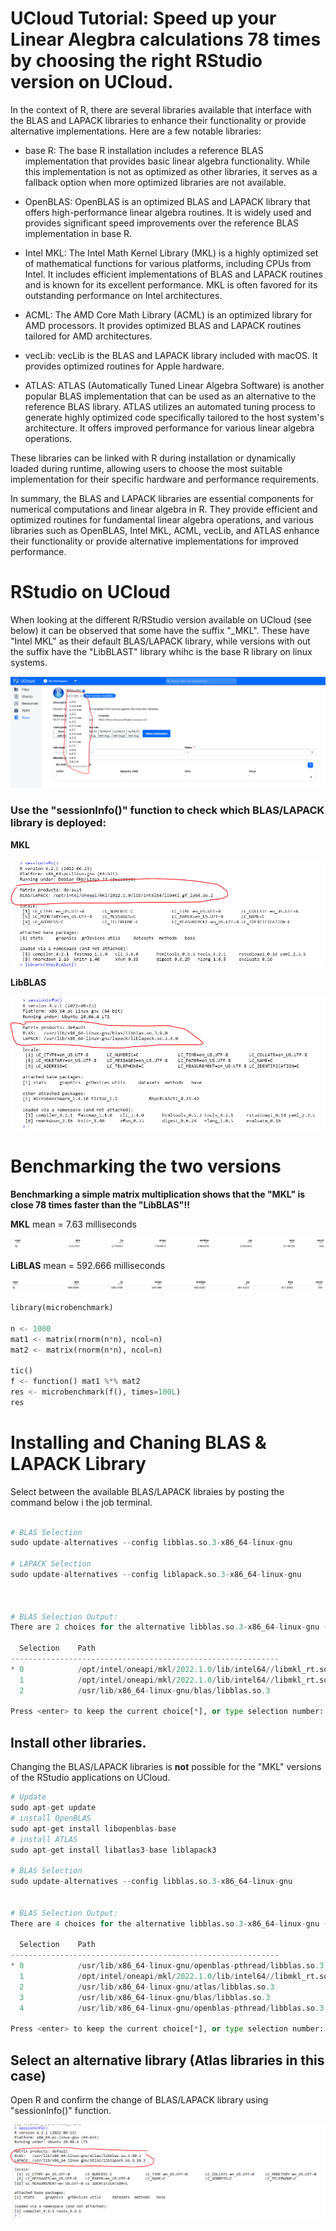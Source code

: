 # UCloud Tutorial: Speed up your Linear Alegbra calculations 78 times by choosing the right RStudio version on UCloud.

In the context of R, there are several libraries available that interface with the BLAS and LAPACK libraries to enhance their functionality or provide alternative implementations. Here are a few notable libraries:

- base R: The base R installation includes a reference BLAS implementation that provides basic linear algebra functionality. While this implementation is not as optimized as other libraries, it serves as a fallback option when more optimized libraries are not available.

- OpenBLAS: OpenBLAS is an optimized BLAS and LAPACK library that offers high-performance linear algebra routines. It is widely used and provides significant speed improvements over the reference BLAS implementation in base R.

- Intel MKL: The Intel Math Kernel Library (MKL) is a highly optimized set of mathematical functions for various platforms, including CPUs from Intel. It includes efficient implementations of BLAS and LAPACK routines and is known for its excellent performance. MKL is often favored for its outstanding performance on Intel architectures.

- ACML: The AMD Core Math Library (ACML) is an optimized library for AMD processors. It provides optimized BLAS and LAPACK routines tailored for AMD architectures.

- vecLib: vecLib is the BLAS and LAPACK library included with macOS. It provides optimized routines for Apple hardware.

- ATLAS: ATLAS (Automatically Tuned Linear Algebra Software) is another popular BLAS implementation that can be used as an alternative to the reference BLAS library. ATLAS utilizes an automated tuning process to generate highly optimized code specifically tailored to the host system's architecture. It offers improved performance for various linear algebra operations.

These libraries can be linked with R during installation or dynamically loaded during runtime, allowing users to choose the most suitable implementation for their specific hardware and performance requirements.

In summary, the BLAS and LAPACK libraries are essential components for numerical computations and linear algebra in R. They provide efficient and optimized routines for fundamental linear algebra operations, and various libraries such as OpenBLAS, Intel MKL, ACML, vecLib, and ATLAS enhance their functionality or provide alternative implementations for improved performance.

# RStudio on UCloud

When looking at the different R/RStudio version available on UCloud (see below) it can be observed that some have the suffix "_MKL". These have "Intel MKL" as their default BLAS/LAPACK library, while versions with out the suffix have the "LibBLAST" library whihc is the base R library on linux systems.

![](Rstudio_Ucloud1.PNG)

### Use the "sessionInfo()" function to check which BLAS/LAPACK library is deployed:

**MKL**

![](sessionInfo_1.PNG)

**LibBLAS**

![](sessionInfo_2.PNG)

# Benchmarking the two versions

**Benchmarking a simple matrix multiplication shows that the "MKL" is close 78 times faster than the "LibBLAS"!!**

**MKL** mean = 7.63 milliseconds

![](benchmark_1.PNG)

**LiBLAS** mean = 592.666 milliseconds

![](benchmark_2.PNG)



```python
library(microbenchmark)

n <- 1000
mat1 <- matrix(rnorm(n*n), ncol=n)
mat2 <- matrix(rnorm(n*n), ncol=n)

tic()
f <- function() mat1 %*% mat2
res <- microbenchmark(f(), times=100L)
res
```

# Installing and Chaning BLAS & LAPACK Library

Select between the available BLAS/LAPACK libraies by posting the command below i the job terminal. 


```python

# BLAS Selection
sudo update-alternatives --config libblas.so.3-x86_64-linux-gnu

# LAPACK Selection
sudo update-alternatives --config liblapack.so.3-x86_64-linux-gnu



# BLAS Selection Output: 
There are 2 choices for the alternative libblas.so.3-x86_64-linux-gnu (providing /usr/lib/x86_64-linux-gnu/libblas.so.3).

  Selection    Path                                                      Priority   Status
------------------------------------------------------------
* 0            /opt/intel/oneapi/mkl/2022.1.0/lib/intel64//libmkl_rt.so   50        auto mode
  1            /opt/intel/oneapi/mkl/2022.1.0/lib/intel64//libmkl_rt.so   50        manual mode
  2            /usr/lib/x86_64-linux-gnu/blas/libblas.so.3                10        manual mode

Press <enter> to keep the current choice[*], or type selection number:
```

## Install other libraries.

Changing the BLAS/LAPACK libraries is **not** possible for the "MKL" versions of the RStudio applications on UCloud. 


```python
# Update
sudo apt-get update
# install OpenBLAS
sudo apt-get install libopenblas-base
# install ATLAS
sudo apt-get install libatlas3-base liblapack3

# BLAS Selection
sudo update-alternatives --config libblas.so.3-x86_64-linux-gnu


# BLAS Selection Output: 
There are 4 choices for the alternative libblas.so.3-x86_64-linux-gnu (providing /usr/lib/x86_64-linux-gnu/libblas.so.3).

  Selection    Path                                                      Priority   Status
------------------------------------------------------------
* 0            /usr/lib/x86_64-linux-gnu/openblas-pthread/libblas.so.3    100       auto mode
  1            /opt/intel/oneapi/mkl/2022.1.0/lib/intel64//libmkl_rt.so   50        manual mode
  2            /usr/lib/x86_64-linux-gnu/atlas/libblas.so.3               35        manual mode
  3            /usr/lib/x86_64-linux-gnu/blas/libblas.so.3                10        manual mode
  4            /usr/lib/x86_64-linux-gnu/openblas-pthread/libblas.so.3    100       manual mode

Press <enter> to keep the current choice[*], or type selection number: ^C
```

## Select an alternative library (Atlas libraries in this case)


Open R and confirm the change of BLAS/LAPACK library using "sessionInfo()" function.

![](sessionInfo_3.PNG)

